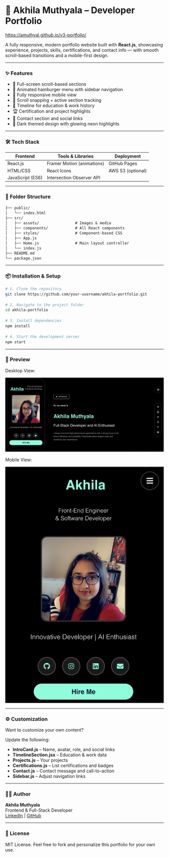 # 🚀 Akhila Muthyala – Developer Portfolio

https://amuthyal.github.io/v3-portfolio/

A fully responsive, modern portfolio website built with **React.js**, showcasing experience, projects, skills, certifications, and contact info — with smooth scroll-based transitions and a mobile-first design.

---

### ✨ Features

- 🎯 Full-screen scroll-based sections
- 🍔 Animated hamburger menu with sidebar navigation
- 📱 Fully responsive mobile view
- 🧭 Scroll snapping + active section tracking
- 🧾 Timeline for education & work history
- 🏆 Certification and project highlights
- 📩 Contact section and social links
- 🌙 Dark themed design with glowing neon highlights

---

### 🛠️ Tech Stack

| Frontend        | Tools & Libraries         | Deployment   |
|-----------------|---------------------------|--------------|
| React.js        | Framer Motion (animations)| GitHub Pages |
| HTML/CSS        | React Icons               | AWS S3 (optional) |
| JavaScript (ES6)| Intersection Observer API |              |

---

### 📂 Folder Structure

```
├── public/
│   └── index.html
├── src/
│   ├── assets/                # Images & media
│   ├── components/            # All React components
│   ├── styles/                # Component-based CSS
│   ├── App.js
│   ├── Home.js                # Main layout controller
│   └── index.js
├── README.md
└── package.json
```

---

### 📦 Installation & Setup

```bash
# 1. Clone the repository
git clone https://github.com/your-username/akhila-portfolio.git

# 2. Navigate to the project folder
cd akhila-portfolio

# 3. Install dependencies
npm install

# 4. Start the development server
npm start
```

---

### 📸 Preview

Desktop View:

![Desktop Screenshot](./src/assets/preview-desktop.png)

Mobile View:

![Mobile Screenshot](./src/assets/preview-mobile.png)

---

### ⚙️ Customization

Want to customize your own content?

Update the following:
- **IntroCard.js** – Name, avatar, role, and social links
- **TimelineSection.jsx** – Education & work data
- **Projects.js** – Your projects
- **Certifications.js** – List certifications and badges
- **Contact.js** – Contact message and call-to-action
- **Sidebar.js** – Adjust navigation links

---

### 🧑‍💻 Author

**Akhila Muthyala**  
Frontend & Full-Stack Developer  
[LinkedIn](https://www.linkedin.com/in/akhila-muthyala-48b776209/) | [GitHub](https://github.com/amuthyal)

---

### 📄 License

MIT License. Feel free to fork and personalize this portfolio for your own use.